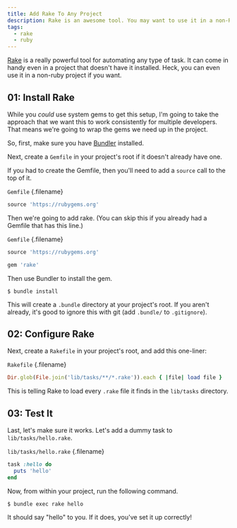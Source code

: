 ```yaml
---
title: Add Rake To Any Project
description: Rake is an awesome tool. You may want to use it in a non-Ruby project or a project that isn't configured for it.
tags:
  - rake
  - ruby
---
```


[Rake](https://github.com/ruby/rake) is a really powerful tool for automating any type of task. It can come in handy even in a project that doesn't have it installed. Heck, you can even use it in a non-ruby project if you want.

## 01: Install Rake

While you _could_ use system gems to get this setup, I'm going to take the approach that we want this to work consistently for multiple developers. That means we're going to wrap the gems we need up in the project.

So, first, make sure you have [Bundler](http://bundler.io/) installed.

Next, create a `Gemfile` in your project's root if it doesn't already have one.

If you had to create the Gemfile, then you'll need to add a `source` call to the top of it.

`Gemfile` {.filename}

```ruby
source 'https://rubygems.org'
```

Then we're going to add rake. (You can skip this if you already had a Gemfile that has this line.)

`Gemfile` {.filename}

```ruby
source 'https://rubygems.org'

gem 'rake'
```

Then use Bundler to install the gem.

    $ bundle install

This will create a `.bundle` directory at your project's root. If you aren't already, it's good to ignore this with git (add `.bundle/` to `.gitignore`).

## 02: Configure Rake

Next, create a `Rakefile` in your project's root, and add this one-liner:

`Rakefile` {.filename}

```ruby
Dir.glob(File.join('lib/tasks/**/*.rake')).each { |file| load file }
```

This is telling Rake to load every `.rake` file it finds in the `lib/tasks` directory.

## 03: Test It

Last, let's make sure it works. Let's add a dummy task to `lib/tasks/hello.rake`.

`lib/tasks/hello.rake` {.filename}

```ruby
task :hello do
  puts 'hello'
end
```

Now, from within your project, run the following command.

    $ bundle exec rake hello

It should say "hello" to you. If it does, you've set it up correctly!
